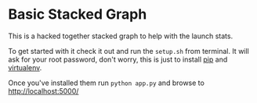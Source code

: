 # Basic Stacked Graph

This is a hacked together stacked graph to help with the launch stats.

To get started with it check it out and run the `setup.sh` from terminal. It will ask for your root password,
don't worry, this is just to install [pip](https://github.com/pypa/pip) and [virtualenv](http://www.virtualenv.org/).

Once you've installed them run `python app.py` and browse to [http://localhost:5000/](http://localhost:5000/)
